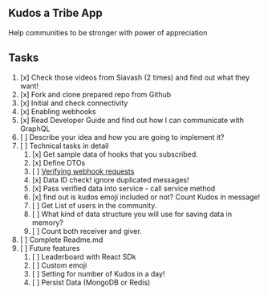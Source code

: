 ## Kudos a Tribe App
Help communities to be stronger with power of appreciation

## Tasks
1. [x] Check those videos from Siavash (2 times) and find out what they want!
2. [x] Fork and clone prepared repo from Github
3. [x] Initial and check connectivity
4. [x] Enabling webhooks
5. [x] Read Developer Guide and find out how I can communicate with GraphQL
6. [ ] Describe your idea and how you are going to implement it?
7. [ ] Technical tasks in detail
    1. [x] Get sample data of hooks that you subscribed.
    2. [x] Define DTOs
    3. [ ] [Verifying webhook requests](https://community.tribe.so/devhub/post/webhook-signing-secret-9pS6ddlaCNN6lot)
    4. [x] Data ID check! ignore duplicated messages!
    5. [x] Pass verified data into service - call service method
    6. [x] find out is kudos emoji included or not? Count Kudos in message!
    7. [ ] Get List of users in the community.
    8. [ ] What kind of data structure you will use for saving data in memory?
    9. [ ] Count both receiver and giver.
8. [ ] Complete Readme.md
9. [ ] Future features 
   1. [ ] Leaderboard with React SDk
   2. [ ] Custom emoji
   3. [ ] Setting for number of Kudos in a day!
   4. [ ] Persist Data (MongoDB or Redis)
